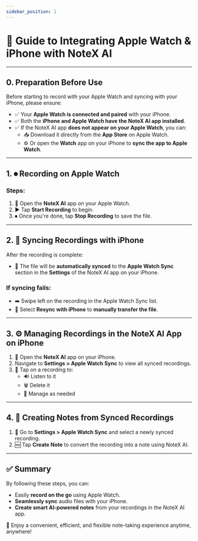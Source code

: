 ```yaml
---
sidebar_position: 1
---
```


# 📲 Guide to Integrating Apple Watch & iPhone with NoteX AI

---

## 0. Preparation Before Use

Before starting to record with your Apple Watch and syncing with your iPhone, please ensure:

- ✅ Your **Apple Watch is connected and paired** with your iPhone.
- ✅ Both the **iPhone and Apple Watch have the NoteX AI app installed**.
- ✅ If the NoteX AI app **does not appear on your Apple Watch**, you can:
  - 📥 Download it directly from the **App Store** on Apple Watch.
  - ⚙️ Or open the **Watch** app on your iPhone to **sync the app to Apple Watch**.

---

## 1. ⏺ Recording on Apple Watch

### Steps:

1. 📌 Open the **NoteX AI** app on your Apple Watch.
2. ▶️ Tap **Start Recording** to begin.
3. ⏹ Once you're done, tap **Stop Recording** to save the file.

---

## 2. 🔄 Syncing Recordings with iPhone

After the recording is complete:

- 📌 The file will be **automatically synced** to the **Apple Watch Sync** section in the **Settings** of the NoteX AI app on your iPhone.

### If syncing fails:

- ➡️ Swipe left on the recording in the Apple Watch Sync list.
- 🔁 Select **Resync with iPhone** to **manually transfer the file**.

---

## 3. ⚙️ Managing Recordings in the NoteX AI App on iPhone

1. 📌 Open the **NoteX AI** app on your iPhone.
2. Navigate to **Settings > Apple Watch Sync** to view all synced recordings.
3. 📂 Tap on a recording to:
   - 🔊 Listen to it
   - 🗑️ Delete it
   - 📁 Manage as needed

---

## 4. 📝 Creating Notes from Synced Recordings

1. 📌 Go to **Settings > Apple Watch Sync** and select a newly synced recording.
2. 🆕 Tap **Create Note** to convert the recording into a note using NoteX AI.

---

## ✅ Summary

By following these steps, you can:

- Easily **record on the go** using Apple Watch.
- **Seamlessly sync** audio files with your iPhone.
- **Create smart AI-powered notes** from your recordings in the NoteX AI app.

🚀 Enjoy a convenient, efficient, and flexible note-taking experience anytime, anywhere!
